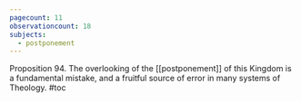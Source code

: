 ```yaml
---
pagecount: 11
observationcount: 18
subjects:
  - postponement
---
```


Proposition 94. The overlooking of the [[postponement]] of this Kingdom is a fundamental mistake, and a fruitful source of error in many systems of Theology.
#toc
